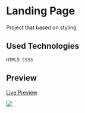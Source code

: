 # Landing Page
Project that based on styling 
## Used Technologies

```` 
HTML5 CSS3 
 ````

## Preview
[Live Preview](https://simple-e-ticaret.netlify.app/)

<img src="https://user-images.githubusercontent.com/109925130/225707022-9df20464-6123-4523-b0bf-7baaa32448d4.gif" >

